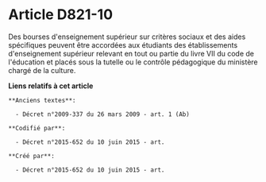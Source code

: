 # Article D821-10

Des bourses d'enseignement supérieur sur critères sociaux et des aides spécifiques peuvent être accordées aux étudiants des
établissements d'enseignement supérieur relevant en tout ou partie du livre VII du code de l'éducation et placés sous la
tutelle ou le contrôle pédagogique du ministère chargé de la culture.

**Liens relatifs à cet article**

	**Anciens textes**:

	  - Décret n°2009-337 du 26 mars 2009 - art. 1 (Ab)

	**Codifié par**:

	  - Décret n°2015-652 du 10 juin 2015 - art.

	**Créé par**:

	  - Décret n°2015-652 du 10 juin 2015 - art.
